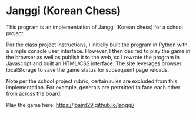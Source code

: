 # Janggi (Korean Chess)
This program is an implementation of Janggi (Korean chess) for a school project. 

Per the class project instructions, I initially built the program in Python with a simple console user interface. However, I then desired to play the game in the browser as well as publish it to the web, so I rewrote the program in Javascript and built an HTML/CSS interface. The site leverages browser localStorage to save the game status for subsequent page reloads. 

Note per the school project rubric, certain rules are excluded from this implementation. For example, generals are permitted to face each other from across the board.

Play the game here: https://jbaird29.github.io/janggi/
